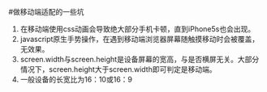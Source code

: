 #做移动端适配的一些坑
1. 在移动端使用css动画会导致绝大部分手机卡顿，直到iPhone5s也会出现。
2. javascript原生手势操作，在遇到移动端浏览器屏幕随触摸移动时会被覆盖，无效果。
3. screen.width与screen.height是设备屏幕的宽高，与是否横屏无关。大部分情况下，screen.height大于screen.width即可判定是移动端。
4. 一般设备的长宽比为16：10或16：9 
